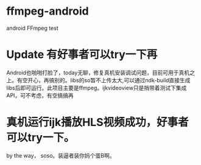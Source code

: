 # ffmpeg-android
android FFmpeg test

# Update 有好事者可以try一下再
Android也啪啪打脸了，today无聊，修复真机安装调试问题，目前可用于真机之上。有空开心，再搞别的。libs的so暂不上传太大,可以通过ndk-build直接生成libs后即可运行。此项目主要是ffmpeg。ijkvideoview只是捎带着测试下集成API，可不考虑，有空搞搞再

# 真机运行ijk播放HLS视频成功，好事者可以try一下。
by the way， soso。装逼者装你妈个蛋B啊。
